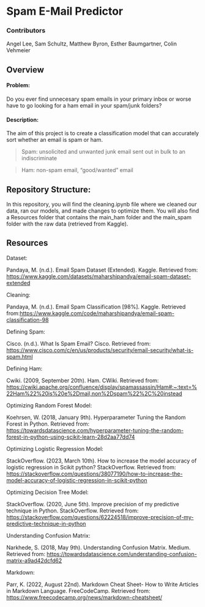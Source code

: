 # Spam E-Mail Predictor
### Contributors
Angel Lee, Sam Schultz, Matthew Byron, Esther Baumgartner, Colin Vehmeier

## Overview
#### Problem:
Do you ever find unnecesary spam emails in your primary inbox or worse have to go looking for a ham email in your spam/junk folders?

#### Description:
The aim of this project is to create a classification model that can accurately sort whether an email is spam or ham. 
> Spam: unsolicited and unwanted junk email sent out in bulk to an indiscriminate

> Ham: non-spam email, “good/wanted” email

## Repository Structure:
In this repository, you will find the cleaning.ipynb file where we cleaned our data, ran our models, and made changes to optimize them. You will also find a Resources folder that contains the main_ham folder and the main_spam folder with the raw data (retrieved from Kaggle). 


## Resources

Dataset:

Pandaya, M. (n.d.). Email Spam Dataset (Extended). Kaggle. Retrieved from: https://www.kaggle.com/datasets/maharshipandya/email-spam-dataset-extended

Cleaning: 

Pandaya, M. (n.d.). Email Spam Classification [98%]. Kaggle. Retrieved from:https://www.kaggle.com/code/maharshipandya/email-spam-classification-98

Defining Spam:

Cisco. (n.d.). What Is Spam Email? Cisco. Retrieved from: https://www.cisco.com/c/en/us/products/security/email-security/what-is-spam.html

Defining Ham:

Cwiki. (2009, September 20th). Ham. CWiki. Retrieved from: https://cwiki.apache.org/confluence/display/spamassassin/Ham#:~:text=%22Ham%22%20is%20e%2Dmail,non%2Dspam%22%2C%20instead

Optimizing Random Forest Model:

Koehrsen, W. (2018, January 9th). Hyperparameter Tuning the Random Forest in Python. Retrieved from: https://towardsdatascience.com/hyperparameter-tuning-the-random-forest-in-python-using-scikit-learn-28d2aa77dd74

Optimizing Logistic Regression Model:

StackOverflow. (2023, March 10th). How to increase the model accuracy of logistic regression in Scikit python? StackOverflow. Retrieved from: https://stackoverflow.com/questions/38077190/how-to-increase-the-model-accuracy-of-logistic-regression-in-scikit-python

Optimizing Decision Tree Model:

StackOverflow. (2020, June 5th). Improve precision of my predictive technique in Python. StackOverflow. Retrieved from: https://stackoverflow.com/questions/62224518/improve-precision-of-my-predictive-technique-in-python

Understanding Confusion Matrix:

Narkhede, S. (2018, May 9th). Understanding Confusion Matrix. Medium. Retrieved from: https://towardsdatascience.com/understanding-confusion-matrix-a9ad42dcfd62

Markdown:

Parr, K. (2022, August 22nd). Markdown Cheat Sheet- How to Write Articles in Markdown Language. FreeCodeCamp. Retrieved from: https://www.freecodecamp.org/news/markdown-cheatsheet/

